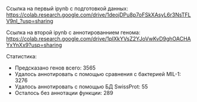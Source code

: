 Ссылка на первый ipynb с подготовкой данных: https://colab.research.google.com/drive/1deojDPu8p7oFSkXAsyL6r3NsTFLV9nI_?usp=sharing

Ссылка на второй ipynb с аннотированнием генома: https://colab.research.google.com/drive/1pIXkYVsZ2YJoVwKvD9ghOACHAYxYnXx9?usp=sharing

Статистика:
- Предсказано генов всего: 3565
- Удалось аннотировать с помощью сравнения с бактерией MIL-1: 3276
- Удалось аннотировать с помощью БД SwissProt: 55
- Осталось без аннотации функции: 289
